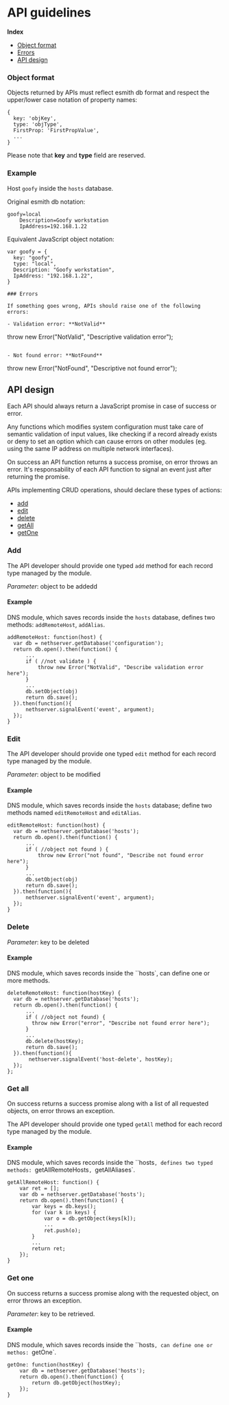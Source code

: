 # API guidelines

**Index**

* [Object format](#object-format)
* [Errors](#errors)
* [API design](#api-design)

### Object format

Objects returned by APIs must reflect esmith db format and respect the upper/lower case notation
of property names:

```
{
  key: 'objKey',
  type: 'objType',
  FirstProp: 'FirstPropValue',
  ...
}
```

Please note that **key** and **type** field are reserved.

### Example

Host `goofy` inside the `hosts` database.

Original esmith db notation:
```
goofy=local
    Description=Goofy workstation
    IpAddress=192.168.1.22
```

Equivalent JavaScript object notation:
```
var goofy = {
  key: "goofy",
  type: "local",
  Description: "Goofy workstation",
  IpAddress: "192.168.1.22",
}

### Errors

If something goes wrong, APIs should raise one of the following errors:

- Validation error: **NotValid**
  ```
  throw new Error("NotValid", "Descriptive validation error");
  ```

- Not found error: **NotFound**
  ```
  throw new Error("NotFound", "Descriptive not found error");


## API design

Each API should always return a JavaScript promise in case of success or error.

Any functions which modifies system configuration must take care of semantic validation
of input values, like checking if a record already exists or deny to set an option which
can cause errors on other modules (eg. using the same IP address on multiple network interfaces).

On success an API function returns a success promise, on error throws an error.
It's responsability of each API function to signal an event just after returning the promise.

APIs implementing CRUD operations, should declare these types of actions:

* [add](#add)
* [edit](#edit)
* [delete](#delete)
* [getAll](#get-all)
* [getOne](#get-one)


### Add

The API developer should provide one typed `add` method for each record type managed by the module.

*Parameter*: object to be addedd

#### Example

DNS module, which saves records inside the ``hosts`` database, defines two methods: `addRemoteHost`,  `addAlias`.

```
addRemoteHost: function(host) {
  var db = nethserver.getDatabase('configuration');
  return db.open().then(function() {
      ...
      if ( //not validate ) {
          throw new Error("NotValid", "Describe validation error here");
      }
      ...
      db.setObject(obj)
      return db.save();
  }).then(function(){
      nethserver.signalEvent('event', argument);
  });
}
```

### Edit

The API developer should provide one typed `edit` method for each record type managed by the module.

*Parameter*: object to be modified

#### Example

DNS module, which saves records inside the ``hosts`` database; define two methods named `editRemoteHost` and `editAlias`.

```
editRemoteHost: function(host) {
  var db = nethserver.getDatabase('hosts');
  return db.open().then(function() {
      ...
      if ( //object not found ) {
          throw new Error("not found", "Describe not found error here");
      }
      ...
      db.setObject(obj)
      return db.save();
  }).then(function(){
      nethserver.signalEvent('event', argument);
  });
}
```

### Delete

*Parameter*: key to be deleted

#### Example

DNS module, which saves records inside the ``hosts`, can define one or more methods. 

```
deleteRemoteHost: function(hostKey) {
  var db = nethserver.getDatabase('hosts');
  return db.open().then(function() {
      ...
      if ( //object not found) {
        throw new Error("error", "Describe not found error here");
      }
      ...
      db.delete(hostKey);
      return db.save();
  }).then(function(){
       nethserver.signalEvent('host-delete', hostKey);
  });
};
```

### Get all

On success returns a success promise along with a list of all requested objects, on error throws an exception.

The API developer should provide one typed `getAll` method for each record type managed by the module.

#### Example

DNS module, which saves records inside the ``hosts`, defines two typed methods: `getAllRemoteHosts`, `getAllAliases`.

```
getAllRemoteHost: function() {
    var ret = [];
    var db = nethserver.getDatabase('hosts');
    return db.open().then(function() {
        var keys = db.keys();
        for (var k in keys) {
            var o = db.getObject(keys[k]);
            ...
            ret.push(o);
        }
        ...
        return ret;
    });
}
```

### Get one

On success returns a success promise along with the requested object, on error throws an exception.

*Parameter*: key to be retrieved.

#### Example

DNS module, which saves records inside the ``hosts`, can define one or methos: `getOne`.

```
getOne: function(hostKey) {
    var db = nethserver.getDatabase('hosts');
    return db.open().then(function() {
        return db.getObject(hostKey);
    });
}
```


